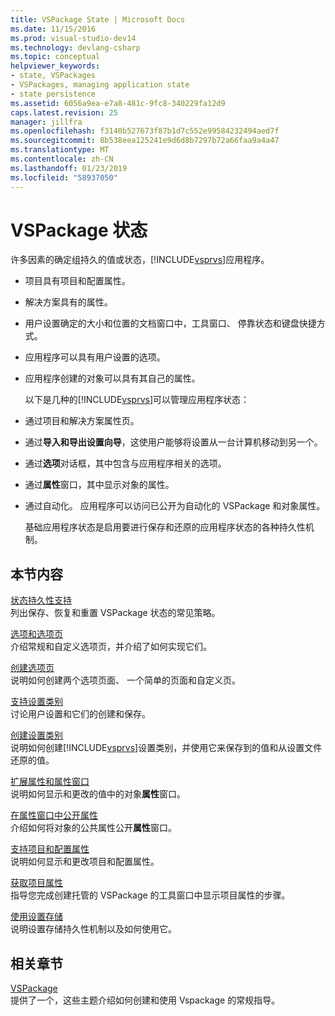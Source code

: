 ```yaml
---
title: VSPackage State | Microsoft Docs
ms.date: 11/15/2016
ms.prod: visual-studio-dev14
ms.technology: devlang-csharp
ms.topic: conceptual
helpviewer_keywords:
- state, VSPackages
- VSPackages, managing application state
- state persistence
ms.assetid: 6056a9ea-e7a8-481c-9fc8-340229fa12d9
caps.latest.revision: 25
manager: jillfra
ms.openlocfilehash: f3140b527673f87b1d7c552e99584232494aed7f
ms.sourcegitcommit: 8b538eea125241e9d6d8b7297b72a66faa9a4a47
ms.translationtype: MT
ms.contentlocale: zh-CN
ms.lasthandoff: 01/23/2019
ms.locfileid: "58937050"
---
```

# <a name="vspackage-state"></a>VSPackage 状态
许多因素的确定组持久的值或状态，[!INCLUDE[vsprvs](../includes/vsprvs-md.md)]应用程序。  
  
- 项目具有项目和配置属性。  
  
- 解决方案具有的属性。  
  
- 用户设置确定的大小和位置的文档窗口中，工具窗口、 停靠状态和键盘快捷方式。  
  
- 应用程序可以具有用户设置的选项。  
  
- 应用程序创建的对象可以具有其自己的属性。  
  
  以下是几种的[!INCLUDE[vsprvs](../includes/vsprvs-md.md)]可以管理应用程序状态：  
  
- 通过项目和解决方案属性页。  
  
- 通过**导入和导出设置向导**，这使用户能够将设置从一台计算机移动到另一个。  
  
- 通过**选项**对话框，其中包含与应用程序相关的选项。  
  
- 通过**属性**窗口，其中显示对象的属性。  
  
- 通过自动化。 应用程序可以访问已公开为自动化的 VSPackage 和对象属性。  
  
  基础应用程序状态是启用要进行保存和还原的应用程序状态的各种持久性机制。  
  
## <a name="in-this-section"></a>本节内容  
 [状态持久性支持](../misc/support-for-state-persistence.md)  
 列出保存、恢复和重置 VSPackage 状态的常见策略。  
  
 [选项和选项页](../extensibility/internals/options-and-options-pages.md)  
 介绍常规和自定义选项页，并介绍了如何实现它们。  
  
 [创建选项页](../extensibility/creating-an-options-page.md)  
 说明如何创建两个选项页面、 一个简单的页面和自定义页。  
  
 [支持设置类别](../misc/support-for-settings-categories.md)  
 讨论用户设置和它们的创建和保存。  
  
 [创建设置类别](../extensibility/creating-a-settings-category.md)  
 说明如何创建[!INCLUDE[vsprvs](../includes/vsprvs-md.md)]设置类别，并使用它来保存到的值和从设置文件还原的值。  
  
 [扩展属性和属性窗口](../extensibility/extending-properties-and-the-property-window.md)  
 说明如何显示和更改的值中的对象**属性**窗口。  
  
 [在属性窗口中公开属性](../extensibility/exposing-properties-to-the-properties-window.md)  
 介绍如何将对象的公共属性公开**属性**窗口。  
  
 [支持项目和配置属性](../extensibility/internals/support-for-project-and-configuration-properties.md)  
 说明如何显示和更改项目和配置属性。  
  
 [获取项目属性](../extensibility/getting-project-properties.md)  
 指导您完成创建托管的 VSPackage 的工具窗口中显示项目属性的步骤。  
  
 [使用设置存储](../extensibility/using-the-settings-store.md)  
 说明设置存储持久性机制以及如何使用它。  
  
## <a name="related-sections"></a>相关章节  
 [VSPackage](../extensibility/internals/vspackages.md)  
 提供了一个，这些主题介绍如何创建和使用 Vspackage 的常规指导。